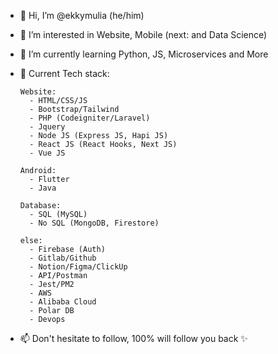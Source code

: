 - 👋 Hi, I’m @ekkymulia (he/him)
- 👀 I’m interested in Website, Mobile (next: and Data Science)
- 🌱 I’m currently learning Python, JS, Microservices and More
- 📃 Current Tech stack: 

      Website:
        - HTML/CSS/JS
        - Bootstrap/Tailwind
        - PHP (Codeigniter/Laravel)
        - Jquery
        - Node JS (Express JS, Hapi JS)
        - React JS (React Hooks, Next JS)
        - Vue JS
        
      Android: 
        - Flutter
        - Java
        
      Database:
        - SQL (MySQL)
        - No SQL (MongoDB, Firestore)
        
      else:
        - Firebase (Auth)
        - Gitlab/Github
        - Notion/Figma/ClickUp
        - API/Postman
        - Jest/PM2
        - AWS
        - Alibaba Cloud
        - Polar DB
        - Devops
        
        
- 📫 Don't hesitate to follow, 100% will follow you back ✨

<!---
ekkymulia/ekkymulia is a ✨ special ✨ repository because its `README.md` (this file) appears on your GitHub profile.
You can click the Preview link to take a look at your changes.
--->
